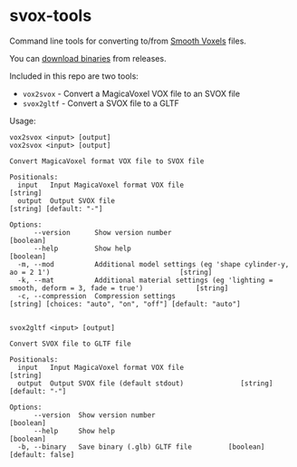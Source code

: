 # svox-tools
Command line tools for converting to/from [Smooth Voxels](https://github.com/jel-app/smoothvoxels) files.

You can [download binaries](https://github.com/jel-app/svox-tools/releases) from releases.

Included in this repo are two tools:

- `vox2svox` - Convert a MagicaVoxel VOX file to an SVOX file
- `svox2gltf` - Convert a SVOX file to a GLTF

Usage:

```
vox2svox <input> [output]
vox2svox <input> [output]

Convert MagicaVoxel format VOX file to SVOX file

Positionals:
  input   Input MagicaVoxel format VOX file                                                                     [string]
  output  Output SVOX file                                                                       [string] [default: "-"]

Options:
      --version      Show version number                                                                       [boolean]
      --help         Show help                                                                                 [boolean]
  -m, --mod          Additional model settings (eg 'shape cylinder-y, ao = 2 1')                                [string]
  -k, --mat          Additional material settings (eg 'lighting = smooth, deform = 3, fade = true')             [string]
  -c, --compression  Compression settings                      [string] [choices: "auto", "on", "off"] [default: "auto"]
  
```

```
svox2gltf <input> [output]

Convert SVOX file to GLTF file

Positionals:
  input   Input MagicaVoxel format VOX file                             [string]
  output  Output SVOX file (default stdout)              [string] [default: "-"]

Options:
      --version  Show version number                                   [boolean]
      --help     Show help                                             [boolean]
  -b, --binary   Save binary (.glb) GLTF file         [boolean] [default: false]
```
